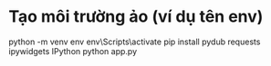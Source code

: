 # Tạo môi trường ảo (ví dụ tên env)
python -m venv env
env\Scripts\activate
pip install pydub requests ipywidgets IPython
python app.py
